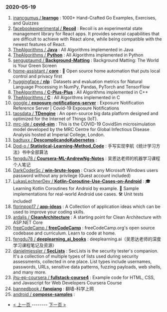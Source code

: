 ### 2020-05-19 
1. [
        inancgumus /
**learngo**](https://github.com/inancgumus/learngo) : 1000+ Hand-Crafted Go Examples, Exercises, and Quizzes
1. [
        facebookexperimental /
**Recoil**](https://github.com/facebookexperimental/Recoil) : Recoil is an experimental state management library for React apps. It provides several capabilities that are difficult to achieve with React alone, while being compatible with the newest features of React.
1. [
        TheAlgorithms /
**Java**](https://github.com/TheAlgorithms/Java) : All Algorithms implemented in Java
1. [
        TheAlgorithms /
**Python**](https://github.com/TheAlgorithms/Python) : All Algorithms implemented in Python
1. [
        senguptaumd /
**Background-Matting**](https://github.com/senguptaumd/Background-Matting) : Background Matting: The World is Your Green Screen
1. [
        home-assistant /
**core**](https://github.com/home-assistant/core) : 🏡 Open source home automation that puts local control and privacy first
1. [
        huggingface /
**nlp**](https://github.com/huggingface/nlp) : Datasets and evaluation metrics for Natural Language Processing in NumPy, Pandas, PyTorch and TensorFlow
1. [
        TheAlgorithms /
**C-Plus-Plus**](https://github.com/TheAlgorithms/C-Plus-Plus) : All Algorithms implemented in C++
1. [
        TheAlgorithms /
**C**](https://github.com/TheAlgorithms/C) : All Algorithms implemented in C
1. [
        google /
**exposure-notifications-server**](https://github.com/google/exposure-notifications-server) : Exposure Notification Reference Server | Covid-19 Exposure Notifications
1. [
        taosdata /
**TDengine**](https://github.com/taosdata/TDengine) : An open-source big data platform designed and optimized for the Internet of Things (IoT).
1. [
        mrc-ide /
**covid-sim**](https://github.com/mrc-ide/covid-sim) : This is the COVID-19 CovidSim microsimulation model developed by the MRC Centre for Global Infectious Disease Analysis hosted at Imperial College, London.
1. [
        badtuxx /
**DescomplicandoKubernetes**](https://github.com/badtuxx/DescomplicandoKubernetes) : 
1. [
        Dod-o /
**Statistical-Learning-Method_Code**](https://github.com/Dod-o/Statistical-Learning-Method_Code) : 手写实现李航《统计学习方法》书中全部算法
1. [
        fengdu78 /
**Coursera-ML-AndrewNg-Notes**](https://github.com/fengdu78/Coursera-ML-AndrewNg-Notes) : 吴恩达老师的机器学习课程个人笔记
1. [
        DarkCoderSc /
**win-brute-logon**](https://github.com/DarkCoderSc/win-brute-logon) : Crack any Microsoft Windows users password without any privilege (Guest account included)
1. [
        LukasLechnerDev /
**Kotlin-Coroutine-Use-Cases-on-Android**](https://github.com/LukasLechnerDev/Kotlin-Coroutine-Use-Cases-on-Android) : 🎓 Learning Kotlin Coroutines for Android by example. 🚀 Sample implementations for real-world Android use cases. 🛠 Unit tests included!
1. [
        florinpop17 /
**app-ideas**](https://github.com/florinpop17/app-ideas) : A Collection of application ideas which can be used to improve your coding skills.
1. [
        ardalis /
**CleanArchitecture**](https://github.com/ardalis/CleanArchitecture) : A starting point for Clean Architecture with ASP.NET Core
1. [
        freeCodeCamp /
**freeCodeCamp**](https://github.com/freeCodeCamp/freeCodeCamp) : freeCodeCamp.org's open source codebase and curriculum. Learn to code at home.
1. [
        fengdu78 /
**deeplearning_ai_books**](https://github.com/fengdu78/deeplearning_ai_books) : deeplearning.ai（吴恩达老师的深度学习课程笔记及资源）
1. [
        danielmiessler /
**SecLists**](https://github.com/danielmiessler/SecLists) : SecLists is the security tester's companion. It's a collection of multiple types of lists used during security assessments, collected in one place. List types include usernames, passwords, URLs, sensitive data patterns, fuzzing payloads, web shells, and many more.
1. [
        jhu-ep-coursera /
**fullstack-course4**](https://github.com/jhu-ep-coursera/fullstack-course4) : Example code for HTML, CSS, and Javascript for Web Developers Coursera Course
1. [
        bannedbook /
**fanqiang**](https://github.com/bannedbook/fanqiang) : 翻墙-科学上网
1. [
        android /
**compose-samples**](https://github.com/android/compose-samples) :  

- [ < 上一页 ](https://github.com/able8/github-trending-daily-record/blob/master/2020-05-18.md) -------- [ 下一页 > ](https://github.com/able8/github-trending-daily-record/blob/master/2020-05-20.md)